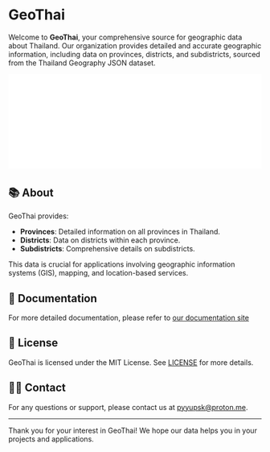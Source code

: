 # GeoThai

Welcome to **GeoThai**, your comprehensive source for geographic data about Thailand. Our organization provides detailed and accurate geographic information, including data on provinces, districts, and subdistricts, sourced from the Thailand Geography JSON dataset.

![GeoThai Logo](https://raw.githubusercontent.com/GeoThai/assets/main/images/logos/GeoThai-logo-light.svg)

## 📚 About

GeoThai provides:

- **Provinces**: Detailed information on all provinces in Thailand.
- **Districts**: Data on districts within each province.
- **Subdistricts**: Comprehensive details on subdistricts.

This data is crucial for applications involving geographic information systems (GIS), mapping, and location-based services.

## 📑 Documentation

For more detailed documentation, please refer to [our documentation site](https://geothai.vercel.app/docs)

## 📝 License

GeoThai is licensed under the MIT License. See [LICENSE](LICENSE) for more details.

## 🙋‍♂️ Contact

For any questions or support, please contact us at [pyyupsk@proton.me](mailto:pyyupsk@proton.me).

---

Thank you for your interest in GeoThai! We hope our data helps you in your projects and applications.